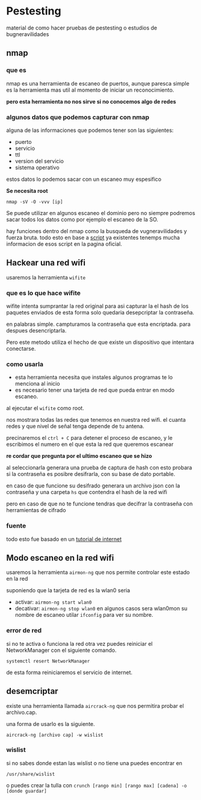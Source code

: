 # Pestesting

material de como hacer pruebas de pestesting o estudios de bugneravilidades

## nmap

### que es 

nmap es una herramienta de escaneo de puertos, aunque paresca simple es la herramienta mas util al momento de iniciar un reconocimiento.

**pero esta herramienta no nos sirve si no conocemos algo de redes**

### algunos datos que podemos capturar con nmap

alguna de las informaciones que podemos tener son las siguientes:

- puerto
- servicio
- ttl
- version del servicio
- sistema operativo

estos datos lo podemos sacar con un escaneo muy espesifico

**Se necesita root**

`nmap -sV -O -vvv [ip]`

Se puede utilizar en algunos escaneo el dominio pero no siempre podremos sacar todos los datos como por ejemplo el escaneo de la SO.

hay funciones dentro del nmap como la busqueda de vugneravilidades y fuerza bruta.
todo esto en base a [script](https://nmap.org/book/nse-usage.html) ya existentes tenemps mucha informacion de esos script en la pagina oficial.

## Hackear una red wifi

usaremos la herramienta ``wifite``
### que es lo que hace wifite

wifite intenta sumprantar la red original para asi capturar la el hash de los paquetes enviados de esta forma solo quedaria desepcriptar la contraseña.

en palabras simple. campturamos la contraseña que esta encriptada. para despues desencriptarla.

Pero este metodo utiliza el hecho de que existe un dispositivo que intentara conectarse.
### como usarla

- esta herramienta necesita que instales algunos programas te lo menciona al inicio
- es necesario tener una tarjeta de red que pueda entrar en modo escaneo.

al ejecutar el ``wifite`` como root.

nos mostrara todas las redes que tenemos en nuestra red wifi. el cuanta redes y que nivel de señal tenga depende de tu antena.

precinaremos el ``ctrl + C`` para detener el proceso de escaneo, y le escribimos el numero en el que esta la red que queremos escanear

**re cordar que pregunta por el ultimo escaneo que se hizo**

al seleccionarla generara una prueba de captura de hash
con esto probara si la contraseña es posibre desifrarla, con su base de dato portable.

en caso de que funcione su desifrado generara un archivo json con la contraseña y una carpeta ``hs`` que contendra el hash de la red wifi

pero en caso de que no te funcione tendras que decifrar la contraseña con herramientas de cifrado
### fuente

todo esto fue basado en un [tutorial de internet](https://www.youtube.com/watch?v=cpz4yt4o7GM)

## Modo escaneo en la red wifi

usaremos la herramienta `airmon-ng` que nos permite controlar este estado en la red

suponiendo que la tarjeta de red es la wlan0 seria


- activar: ``airmon-ng start wlan0``
- decativar: ``airmon-ng stop wlan0`` en algunos casos sera wlan0mon su nombre de escaneo utilar `ifconfig` para ver su nombre.

### error de red

si no te activa o funciona la red otra vez puedes reiniciar el NetworkManager con el siguiente comando.

`systemctl resert NetworkManager`

de esta forma reiniciaremos el servicio de internet.


## desemcriptar

existe una herramienta llamada `aircrack-ng` que nos permitira probar el archivo.cap.

una forma de usarlo es la siguiente.

`aircrack-ng [archivo cap] -w wislist`

### wislist

si no sabes donde estan las wislist o no tiene una puedes encontrar en

``/usr/share/wislist``

o puedes crear la tulla con `crunch [rango min] [rango max] [cadena] -o [donde guardar]`